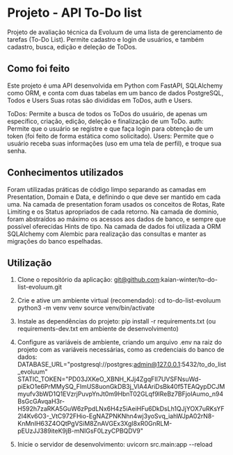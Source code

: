 # Projeto - API To-Do list
Projeto de avaliação técnica da Evoluum de uma lista de gerenciamento de tarefas (To-Do List).
Permite cadastro e login de usuários, e também cadastro, busca, edição e deleção de ToDos.

## Como foi feito
Este projeto é uma API desenvolvida em Python com FastAPI, SQLAlchemy como ORM, e conta com duas tabelas em um banco de dados PostgreSQL, Todos e Users
Suas rotas são divididas em ToDos, auth e Users.

ToDos: Permite a busca de todos os ToDos do usuário, de apenas um específico, criação, edição, deleção e finalização de um ToDo.
auth: Permite que o usuário se registre e que faça login para obtenção de um token (foi feito de forma estática como solicitado).
Users: Permite que o usuário receba suas informações (uso em uma tela de perfil), e troque sua senha.

## Conhecimentos utilizados
Foram utilizadas práticas de código limpo separando as camadas em Presentation, Domain e Data, e definindo o que deve ser mantido em cada uma.
Na camada de presentation foram usados os conceitos de Rotas, Rate Limiting e os Status apropriados de cada retorno.
Na camada de dominio, foram abstraídos ao máximo os acessos aos dados de banco, e sempre que possível oferecidas Hints de tipo.
Na camada de dados foi utilizada a ORM SQLAlchemy com Alembic para realização das consultas e manter as migrações do banco espelhadas.

## Utilização
1. Clone o repositório da aplicação:
   git@github.com:kaian-winter/to-do-list-evoluum.git

2. Crie e ative um ambiente virtual (recomendado):
   cd to-do-list-evoluum
   python3 -m venv venv
   source venv/bin/activate

3. Instale as dependências do projeto:
   pip install -r requirements.txt (ou requirements-dev.txt em ambiente de desenvolvimento)

4. Configure as variáveis de ambiente, criando um arquivo .env na raiz do projeto com as variáveis necessárias, como as credenciais do banco de dados:
   DATABASE_URL="postgresql://postgres:admin@127.0.0.1:5432/to_do_list_evoluum"
   STATIC_TOKEN="PD03JXKeO_XBNH_KJj4ZgqFII7UVSFNsuWd-piEkO1e6PrMMySQ_FlmUS8uonGkDB3j_VlA4AriDsBk40f5TEAQypDCJMmyufv3bWD1Q1EVzrjPuvpYnJt0m9HbnT02GLqf9lReBz7BFjoIAumo_n94BsGcGAvqaH3r-H592h7zaRKA5GuW6zPpdLNx6H4z5iAeiHFu6DkDsLh1QJjYOX7uRKsYF2I4Kv6O3-_VtC972FHio-EgNAZPNKNhn4wj3yoSvq_iahWJpA02rN8-KnMnIH63Z4OQtPgVSiM8ZnAVGEx3XgI8xR0GnRLM-pEUzJJ389iteK9jB-mNIGsF0LzyCPBQDV9"

5. Inicie o servidor de desenvolvimento:
   uvicorn src.main:app --reload
